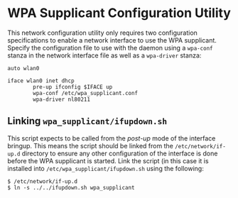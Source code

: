 # WPA Supplicant Configuration Utility

This network configuration utility only requires two configuration specifications to enable a network interface to use the WPA supplicant. Specify the configuration file to use with the daemon using a `wpa-conf` stanza in the network interface file as well as a `wpa-driver` stanza:

```
auto wlan0

iface wlan0 inet dhcp
        pre-up ifconfig $IFACE up
        wpa-conf /etc/wpa_supplicant.conf
        wpa-driver nl80211
```        

## Linking `wpa_supplicant/ifupdown.sh`

This script expects to be called from the *post-up* mode of the interface bringup. This means the script should be linked from the `/etc/network/if-up.d` directory to ensure any other configuration of the interface is done before the WPA supplicant is started. Link the script (in this case it is installed into `/etc/wpa_supplicant/ifupdown.sh` using the following:

```
$ /etc/network/if-up.d
$ ln -s ../../ifupdown.sh wpa_supplicant
```
